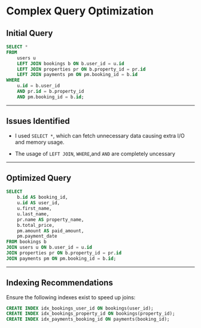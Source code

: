 # Complex Query Optimization

## Initial Query

```sql
SELECT *
FROM
    users u
    LEFT JOIN bookings b ON b.user_id = u.id
    LEFT JOIN properties pr ON b.property_id = pr.id
    LEFT JOIN payments pm ON pm.booking_id = b.id
WHERE
	u.id = b.user_id
    AND pr.id = b.property_id
    AND pm.booking_id = b.id;

````

---

## Issues Identified

- I used `SELECT *`, which can fetch unnecessary data causing extra I/O and memory usage.

- The usage of `LEFT JOIN`, `WHERE`,and `AND` are completely uncessary

---

## Optimized Query

```sql
SELECT
    b.id AS booking_id,
    u.id AS user_id,
    u.first_name,
    u.last_name,
    pr.name AS property_name,
    b.total_price,
    pm.amount AS paid_amount,
    pm.payment_date
FROM bookings b
JOIN users u ON b.user_id = u.id
JOIN properties pr ON b.property_id = pr.id
JOIN payments pm ON pm.booking_id = b.id;
```

---

## Indexing Recommendations

Ensure the following indexes exist to speed up joins:

```sql
CREATE INDEX idx_bookings_user_id ON bookings(user_id);
CREATE INDEX idx_bookings_property_id ON bookings(property_id);
CREATE INDEX idx_payments_booking_id ON payments(booking_id);
```
